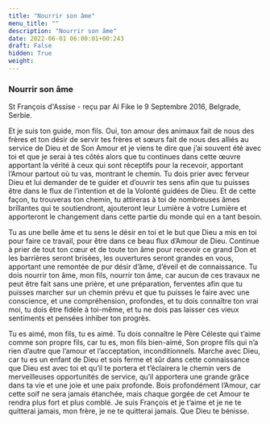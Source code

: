 ```yaml
---
title: "Nourrir son âme"
menu_title: ""
description: "Nourrir son âme"
date: 2022-06-01 06:00:01+00:243
draft: False
hidden: True
weight:
---
```

### Nourrir son âme

St François d'Assise - reçu par Al Fike le 9 Septembre 2016, Belgrade, Serbie.

Et je suis ton guide, mon fils. Oui, ton amour des animaux fait de nous des frères et ton désir de servir tes frères et sœurs fait de nous des alliés au service de Dieu et de Son Amour et je viens te dire que j’ai souvent été avec toi et que je serai à tes côtés alors que tu continues dans cette œuvre apportant la vérité à ceux qui sont réceptifs pour la recevoir, apportant l’Amour partout où tu vas, montrant le chemin. Tu dois prier avec ferveur Dieu et lui demander de te guider et d’ouvrir tes sens afin que tu puisses être dans le flux de l’intention et de la Volonté guidées de Dieu. Et de cette façon, tu trouveras ton chemin, tu attireras à toi de nombreuses âmes brillantes qui te soutiendront, ajouteront leur Lumière à votre Lumière et apporteront le changement dans cette partie du monde qui en a tant besoin.

Tu as une belle âme et tu sens le désir en toi et le but que Dieu a mis en toi pour faire ce travail, pour être dans ce beau flux d’Amour de Dieu. Continue à prier de tout ton cœur et de toute ton âme pour recevoir ce grand Don et les barrières seront brisées, les ouvertures seront grandes en vous, apportant une remontée de pur désir d’âme, d’éveil et de connaissance. Tu dois nourrir ton âme, mon fils, nourrir ton âme, car aucun de ces travaux ne peut être fait sans une prière, et une préparation, ferventes afin que tu puisses marcher sur un chemin prévu et que tu puisses le faire avec une conscience, et une compréhension, profondes, et tu dois connaître ton vrai moi, tu dois être fidèle à toi-même, et tu ne dois pas laisser ces vieux sentiments et pensées inhiber ton progrès.

Tu es aimé, mon fils, tu es aimé. Tu dois connaître le Père Céleste qui t’aime comme son propre fils, car tu es, mon fils bien-aimé, Son propre fils qui n’a rien d’autre que l’amour et l’acceptation, inconditionnels. Marche avec Dieu, car tu es un enfant de Dieu et sois ferme et sûr dans cette connaissance que Dieu est avec toi et qu’il te portera et t’éclairera le chemin vers de merveilleuses opportunités de service, qu’il apportera une grande grâce dans ta vie et une joie et une paix profonde. Bois profondément l’Amour, car cette soif ne sera jamais étanchée, mais chaque gorgée de cet Amour te rendra plus fort et plus comblé. Je suis François et je t’aime et je ne te quitterai jamais, mon frère, je ne te quitterai jamais. Que Dieu te bénisse.
